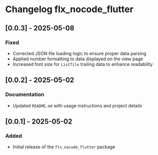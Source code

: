 # Changelog flx_nocode_flutter

## [0.0.3] - 2025-05-08
### Fixed
- Corrected JSON file loading logic to ensure proper data parsing
- Applied number formatting to data displayed on the view page
- Increased font size for `ListTile` trailing data to enhance readability

## [0.0.2] - 2025-05-02
### Documentation
- Updated `README.md` with usage instructions and project details

## [0.0.1] - 2025-05-02
### Added
- Initial release of the `flx_nocode_flutter` package